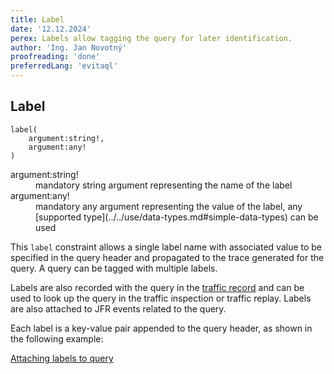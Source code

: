 ```yaml
---
title: Label
date: '12.12.2024'
perex: Labels allow tagging the query for later identification.
author: 'Ing. Jan Novotný'
proofreading: 'done'
preferredLang: 'evitaql'
---
```


## Label

```evitaql-syntax
label(
    argument:string!,
    argument:any!
)
```

<dl>
    <dt>argument:string!</dt>
    <dd>
        mandatory string argument representing the name of the label
    </dd>
    <dt>argument:any!</dt>
    <dd>
        mandatory any argument representing the value of the label, 
        any [supported type](../../use/data-types.md#simple-data-types) can be used
    </dd>
</dl>

This `label` constraint allows a single label name with associated value to be specified in the query header and
propagated to the trace generated for the query. A query can be tagged with multiple labels.

Labels are also recorded with the query in the [traffic record](../../operate/observe.md#traffic-recording) and can be
used to look up the query in the traffic inspection or traffic replay. Labels are also attached to JFR events related
to the query.

Each label is a key-value pair appended to the query header, as shown in the following example:

<SourceCodeTabs requires="/evita_functional_tests/src/test/resources/META-INF/documentation/evitaql-init.java" langSpecificTabOnly>

[Attaching labels to query](/documentation/user/en/query/header/examples/labels.evitaql)

</SourceCodeTabs>